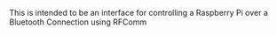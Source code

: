 This is intended to be an interface for controlling a Raspberry Pi over a Bluetooth Connection using RFComm
